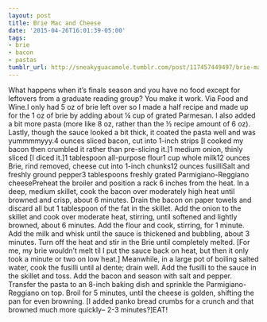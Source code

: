 ```yaml
---
layout: post
title: Brie Mac and Cheese
date: '2015-04-26T16:01:39-05:00'
tags:
- brie
- bacon
- pastas
tumblr_url: http://sneakyguacamole.tumblr.com/post/117457449497/brie-mac-and-cheese
---
```

What happens when it’s finals season and you have no food except for leftovers from a graduate reading group? You make it work. Via Food and Wine.I only had 5 oz of brie left over so I made a half recipe and made up for the 1 oz of brie by adding about ¼ cup of grated Parmesan. I also added a bit more pasta (more like 8 oz, rather than the ½ recipe amount of 6 oz). Lastly, though the sauce looked a bit thick, it coated the pasta well and was yummmmyyy.4 ounces sliced bacon, cut into 1-inch strips [I cooked my bacon then crumbled it rather than pre-slicing it.]1 medium onion, thinly sliced [I diced it.]1 tablespoon all-purpose flour1 cup whole milk12 ounces Brie, rind removed, cheese cut into 1-inch chunks12 ounces fusilliSalt and freshly ground pepper3 tablespoons freshly grated Parmigiano-Reggiano cheesePreheat the broiler and position a rack 6 inches from the heat. In a deep, medium skillet, cook the bacon over moderately high heat until browned and crisp, about 6 minutes. Drain the bacon on paper towels and discard all but 1 tablespoon of the fat in the skillet. Add the onion to the skillet and cook over moderate heat, stirring, until softened and lightly browned, about 6 minutes. Add the flour and cook, stirring, for 1 minute. Add the milk and whisk until the sauce is thickened and bubbling, about 3 minutes. Turn off the heat and stir in the Brie until completely melted. [For me, my brie wouldn’t melt til I put the sauce back on heat, but then it only took a minute or two on low heat.] Meanwhile, in a large pot of boiling salted water, cook the fusilli until al dente; drain well. Add the fusilli to the sauce in the skillet and toss. Add the bacon and season with salt and pepper. Transfer the pasta to an 8-inch baking dish and sprinkle the Parmigiano-Reggiano on top. Broil for 5 minutes, until the cheese is golden, shifting the pan for even browning. [I added panko bread crumbs for a crunch and that browned much more quickly– 2-3 minutes?]EAT!
